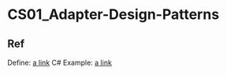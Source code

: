 # CS01_Adapter-Design-Patterns

## Ref

Define: [a link](https://refactoring.guru/design-patterns/adapter)
C# Example: [a link](https://refactoring.guru/design-patterns/adapter/csharp/example#example-0)